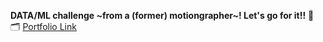 **DATA/ML challenge ~from a (former) motiongrapher~! Let's go for it!!** 🚀 <br>
🗂️ [Portfolio Link](https://drive.google.com/file/d/1G5nyzWL44u52JF2_AH9QmLF499BlvDsI/view?usp=drive_link)
